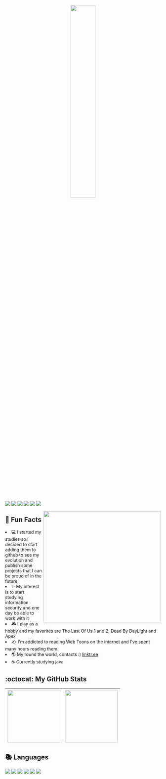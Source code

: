 
<br><p align="center"><img width="40%" src="https://cdn.discordapp.com/attachments/778305587867549766/902184937418002432/unknown.png" /></p><br>

<p>
<div style="display: inline_block">
  <a href = "https://www.instagram.com/lay_santiagoh/"><img src="https://img.shields.io/badge/Instagram-E4405F?style=for-the-badge&logo=instagram&logoColor=white" target="_blank"></a>
  <a href = "https://www.linkedin.com/in/laysa-santiago-alfredo-592b79191/"><img src="https://img.shields.io/badge/LinkedIn-0077B5?style=for-the-badge&logo=linkedin&logoColor=white" target="_blank"></a>
  <img src="https://img.shields.io/badge/Stack_Overflow-FE7A16?style=for-the-badge&logo=stack-overflow&logoColor=white" target="_blank">
  <img src="https://img.shields.io/badge/Twitch-9146FF?style=for-the-badge&logo=twitch&logoColor=white" target="_blank">
  <img src="https://img.shields.io/badge/Steam-000000?style=for-the-badge&logo=steam&logoColor=white" target="_blank">
  <img src="https://img.shields.io/badge/Spotify-1ED760?&style=for-the-badge&logo=spotify&logoColor=white" target="_blank">
</p>

<img align="right" src="https://cdn.discordapp.com/attachments/900003618625826816/902341042852995072/5b33cd7dad902043f5feb9eb606bd72f.gif" width="380" height="360"/>

<h2>🎉 Fun Facts</h2>

<li>💻 I started my studies so I decided to start adding them to github to see my evolution and publish some projects that I can be proud of in the future</li>
<li>✨ My interest is to start studying information security and one day be able to work with it</li>
<li>🎮 I play as a hobby and my favorites are The Last Of Us 1 and 2, Dead By DayLight and Apex</li>
<li>✍️ I'm addicted to reading Web Toons on the internet and I've spent many hours reading them.</li>
<li>🌎 My round the world, contacts :) <a href="https://linktr.ee/Laysanha">linktr.ee </a></li>
<li>☕ Currently studying java</li>
 
<h2>:octocat: My GitHub Stats</h2>

|<a href="https://github.com/Laysanha/Laysanha"><img height="170em" src="https://github-readme-stats.vercel.app/api/?username=laysanha&show_icons=true&theme=dracula" /> | <img height="170em" src="https://github-readme-stats.vercel.app/api/top-langs/?username=laysanha&layout=compact&langs_count=7&theme=dracula"/> | 
| ------------- | ------------- |  
  
<h2>📚 Languages</h2>
<div style="display: inline_block">
  <img src="https://img.shields.io/badge/Java-ED8B00?style=for-the-badge&logo=java&logoColor=white" target="_blank">
  <img src="https://img.shields.io/badge/PHP-777BB4?style=for-the-badge&logo=php&logoColor=white" target="_blank">
  <img src="https://img.shields.io/badge/HTML-239120?style=for-the-badge&logo=html5&logoColor=white" target="_blank">
  <img src="https://img.shields.io/badge/CSS3-1572B6?style=for-the-badge&logo=css3&logoColor=white" target="_blank">
  <img src="https://img.shields.io/badge/jQuery-0769AD?style=for-the-badge&logo=jquery&logoColor=white" target="_blank">
  <img src="https://img.shields.io/badge/MySQL-00000F?style=for-the-badge&logo=mysql&logoColor=white" target="_blank">
</div>  
